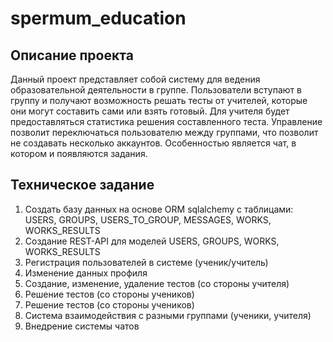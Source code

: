 # spermum_education

## Описание проекта
Данный проект представляет собой систему для ведения образовательной деятельности в группе. Пользователи вступают в группу и получают возможность решать тесты от учителей, которые они могут составить сами или взять готовый. Для учителя будет предоставляться статистика решения составленного теста. Управление позволит переключаться пользователю между группами, что позволит не создавать несколько аккаунтов. Особенностью является чат, в котором и появляются задания.

## Техническое задание
1. Создать базу данных на основе ORM sqlalchemy с таблицами: USERS, GROUPS, USERS_TO_GROUP, MESSAGES, WORKS, WORKS_RESULTS
2. Создание REST-API для моделей USERS, GROUPS, WORKS, WORKS_RESULTS
3. Регистрация пользователей в системе (ученик/учитель)
4. Изменение данных профиля
5. Создание, изменение, удаление тестов (со стороны учителя)
6. Решение тестов (со стороны учеников)
7. Решение тестов (со стороны учеников)
8. Система взаимодействия с разными группами (ученики, учителя)
9. Внедрение системы чатов
